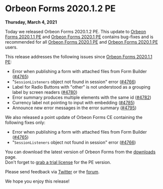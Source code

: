 # Orbeon Forms 2020.1.2 PE

__Thursday, March 4, 2021__

Today we released Orbeon Forms 2020.1.2 PE. This update to [Orbeon Forms 2020.1.1 PE](orbeon-forms-2020.1.1.md) and [Orbeon Forms 2020.1 PE](orbeon-forms-2020.1.md) contains bug-fixes and is recommended for all [Orbeon Forms 2020.1 PE](orbeon-forms-2020.1.md) and [Orbeon Forms 2020.1 PE](orbeon-forms-2020.1.md) users.

This release addresses the following issues since [Orbeon Forms 2020.1.1 PE](orbeon-forms-2020.1.1.md):

- Error when publishing a form with attached files from Form Builder ([\#4765](https://github.com/orbeon/orbeon-forms/issues/4765))
- "`SessionListeners` object not found in session" error ([\#4766](https://github.com/orbeon/orbeon-forms/issues/4766))
- Label for Radio Buttons with "other" is not understood as a grouping label by screen readers ([\#4780](https://github.com/orbeon/orbeon-forms/issues/4780))
- Error summary produces multiple elements with the same id ([\#4782](https://github.com/orbeon/orbeon-forms/issues/4782))
- Currency label not pointing to input with embedding ([\#4785](https://github.com/orbeon/orbeon-forms/issues/4785))
- Announce new error messages in the error summary ([\#4795](https://github.com/orbeon/orbeon-forms/issues/4795))

We also released a point update of Orbeon Forms CE containing the following fixes only:

- Error when publishing a form with attached files from Form Builder ([\#4765](https://github.com/orbeon/orbeon-forms/issues/4765))
- "`SessionListeners` object not found in session" error ([\#4766](https://github.com/orbeon/orbeon-forms/issues/4766))

You can download the latest version of Orbeon Forms from the [downloads](https://www.orbeon.com/download) page.  
Don't forget to [grab a trial license](https://prod.orbeon.com/prod/fr/orbeon/register/new) for the PE version.

Please send feedback via [Twitter](https://twitter.com/orbeon) or the [forum](https://www.orbeon.com/community).

We hope you enjoy this release!
